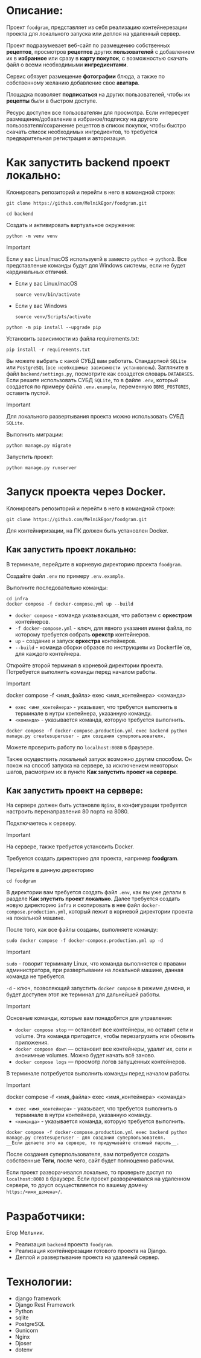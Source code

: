 # Описание:

Проект `foodgram`, представляет из себя реализацию контейнерезации проекта для локального запуска или деплоя на удаленный сервер.

Проект подразумевает веб-сайт по размещению собственных __рецептов__, просмотров __рецептов__ других __пользователей__ с добавлением их в __избранное__ или сразу в __карту покупок__, с возможностью скачать файл о всеми необходимыми __ингредиентами__.

Сервис обязует размещение __фотографии__ блюда, а также по собственному желанию добавление свое __аватара__.

Площадка позволяет __подписаться__ на других пользователей, чтобы их __рецепты__ были в быстром доступе.

Ресурс доступен все пользователям для просмотра. Если интересует размещение/добавление в избраное/подписку на другого пользователя/сохранение рецептов в список покупок, чтобы быстро скачать список необходимых ингредиентов, то требуется предварительная регистрация и авторизация.


# Как запустить backend проект локально:

Клонировать репозиторий и перейти в него в командной строке:

```
git clone https://github.com/MelnikEgor/foodgram.git
```

```
cd backend
```

Cоздать и активировать виртуальное окружение:

```
python -m venv venv
```
> [!IMPORTANT]  
> Если у вас Linux/macOS используетй в заместо `python` -> `python3`.
> Все представленые команды будут для Windows системы, если не будет кардинальных отличий.

* Если у вас Linux/macOS

    ```
    source venv/bin/activate
    ```

* Если у вас Windows

    ```
    source venv/Scripts/activate
    ```

```
python -m pip install --upgrade pip
```

Установить зависимости из файла requirements.txt:

```
pip install -r requirements.txt
```

Вы можете выбрать с какой СУБД вам работать. Стандартной `SQLite` или `PostgreSQL` (`все необходимые зависимости установлены`).
Загляните в файл `backend/settings.py`, посмотрите как созадется словарь `DATABASES`.
Если решите использовать СУБД `SQLite`, то в файле `.env`, который создается по примеру файла `.env.example`, переменную `DBMS_POSTGRES`, оставить пустой.

> [!IMPORTANT]
> Для локального развертывания проекта можно использовать СУБД `SQLite`.

Выполнить миграции:

```
python manage.py migrate
```

Запустить проект:

```
python manage.py runserver
```


# Запуск проекта через Docker.

Клонировать репозиторий и перейти в него в командной строке:

```
git clone https://github.com/MelnikEgor/foodgram.git
```

Для контейниризации, на ПК должен быть установлен Docker.

## Как запустить проект локально:

В терминале, перейдите в корневую директорию проекта `foodgram`.

Создайте файл `.env` по примеру `.env.example`.

Выполните последовательно команды:

```
cd infra
docker compose -f docker-compose.yml up --build
```
* `docker compose` - команда указывающая, что работаем с __оркестром__ контейнеров.
* `-f docker-compose.yml` - ключ, для явного указания имени файла, по которому требуется собрать __орекстр__ контейнеров.
* `up` - создание и запуск __оркестра__ контейнеров.
* `--build` - команда сборки образов по инструкциям из Dockerfile`ов, для каждого контейнера.

Откройте второй терминал в корневой директории проекта. Потребуется выполнить команды перед началом работы.

> [!IMPORTANT]
> docker compose -f <имя_файла> exec <имя_контейнера> <команда>
> * `exec <имя_контейнера>` - указывает, что требуется выполнить в терминале в нутри контейнера, указанную команду.
> * `<команда>` - указывается команда, которую требуется выполнить.

```
docker compose -f docker-compose.production.yml exec backend python manage.py createsuperuser - для создания суперпользователя.
```

Можете проверить работу по `localhost:8080` в браузере.

Также осуществить локальный запуск возможно другим способом. Он похож на способ запуска на сервере, за исключением некоторых шагов, расмотрим их в пункте **Как запустить проект на сервере**.

## Как запустить проект на сервере:

На сервере должен быть установле `Nginx`, в конфигурации требуется настроить перенаправления 80 порта на 8080.

Подключаетесь к серверу.

> [!IMPORTANT]
> На сервере, также требуется установить Docker.

Требуется создать директорию для проекта, например __foodgram__.

Перейдите в данную директорию

```
cd foodgram
```

В директории вам требуется создать файл `.env`, как вы уже делали в разделе **Как зпустить проект локально**.
Далее требуется создать новую директорию `infra` и скопировать в нее файл `docker-compose.production.yml`, который лежит в корневой директории проекта на локальной машине.

После того, как все файлы созданы, выполняете команду:

```
sudo docker compose -f docker-compose.production.yml up -d
```

> [!IMPORTANT]
> `sudo` - говорит терминалу Linux, что команда выполняется с правами администратора, при развертывании на локальной машине, данная команда не требуется.

`-d` - ключ, позволяющий запустить `docker compose` в режиме демона, и будет доступен этот же терминал для дальнейшей работы.

> [!IMPORTANT]
> Основные команды, которые вам понадобятся для управления:
> * `docker compose stop` — остановит все контейнеры, но оставит сети и volume. Эта команда пригодится, чтобы перезагрузить или обновить приложения.
> * `docker compose down` — остановит все контейнеры, удалит их, сети и анонимные volumes. Можно будет начать всё заново.
> * `docker compose logs` — просмотр логов запущенных контейнеров.

В терминале потребуется выполнить команды перед началом работы.

> [!IMPORTANT]
> docker compose -f <имя_файла> exec <имя_контейнера> <команда>
> * `exec <имя_контейнера>` - указывает, что требуется выполнить в терминале в нутри контейнера, указанную команду.
> * `<команда>` - указывается команда, которую требуется выполнить.

```
docker compose -f docker-compose.production.yml exec backend python manage.py createsuperuser - для создания суперпользователя.
__Если делаете это на сервере, то придумывайте сложный пароль__.
```

После создания суперпользователя, вам потребуется создать собственные __Теги__, после чего, сайт будет полноценно рабочим.

Если проект разворачивался локально, то проверьте доступ по `localhost:8080` в браузере.
Если проект разворачивался на удаленном сервере, то доусп осуществляется по вашему домену `https:/<имя_домена>/`.


# Разработчики:

Егор Мельник.
* Реализация `backend` проекта `foodgram`.
* Реализация контейнерезации готового проекта на Django.
* Деплой и развертывание проекта на удаленый сервер.


# Технологии:

- django framework 
- Django Rest Framework 
- Python 
- sqlite
- PostgreSQL
- Gunicorn
- Nginx
- Djoser
- dotenv 